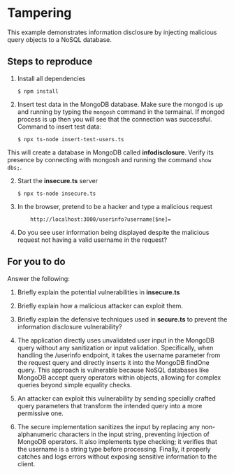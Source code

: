 # Tampering

This example demonstrates information disclosure by injecting malicious query objects to a NoSQL database.

## Steps to reproduce

1. Install all dependencies

    `$ npm install`

2. Insert test data in the MongoDB database. Make sure the mongod is up and running by typing the `mongosh` command in the termainal. If mongod process is up then you will see that the connection was successful. Command to insert test data:

    `$ npx ts-node insert-test-users.ts`

This will create a database in MongoDB called __infodisclosure__. Verify its presence by connecting with mongosh and running the command `show dbs;`.

2. Start the **insecure.ts** server

    `$ npx ts-node insecure.ts`

3. In the browser, pretend to be a hacker and type a malicious request

    ```
        http://localhost:3000/userinfo?username[$ne]=
    ```

4. Do you see user information being displayed despite the malicious request not having a valid username in the request?

## For you to do

Answer the following:

1. Briefly explain the potential vulnerabilities in **insecure.ts**
2. Briefly explain how a malicious attacker can exploit them.
3. Briefly explain the defensive techniques used in **secure.ts** to prevent the information disclosure vulnerability?

1. The application directly uses unvalidated user input in the MongoDB query without any sanitization or input validation. Specifically, when handling the /userinfo endpoint, it takes the username parameter from the request query and directly inserts it into the MongoDB findOne query.
This approach is vulnerable because NoSQL databases like MongoDB accept query operators within objects, allowing for complex queries beyond simple equality checks. 
2. An attacker can exploit this vulnerability by sending specially crafted query parameters that transform the intended query into a more permissive one. 
3. The secure implementation sanitizes the input by replacing any non-alphanumeric characters in the input string, preventing injection of MongoDB operators. It also implements type checking; it verifies that the username is a string type before processing. Finally, it properly catches and logs errors without exposing sensitive information to the client.